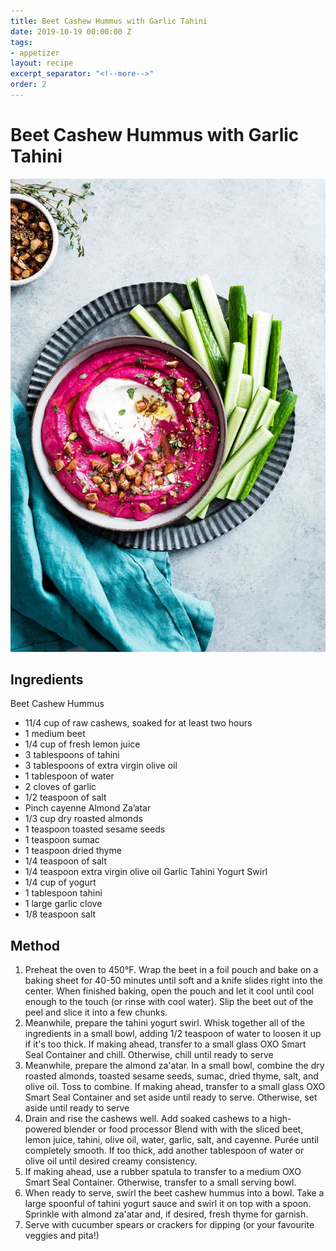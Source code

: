 ```yaml
---
title: Beet Cashew Hummus with Garlic Tahini
date: 2019-10-19 00:00:00 Z
tags:
- appetizer
layout: recipe
excerpt_separator: "<!--more-->"
order: 2
---
```


# Beet Cashew Hummus with Garlic Tahini

<!--more-->

[![Beet Cashew Hummus with Garlic Tahini](/_uploads/cashew.jpg)](/_uploads/cashew.jpg)

## Ingredients

Beet Cashew Hummus
- 11/4 cup of raw cashews, soaked for at least two hours
- 1 medium beet
- 1/4 cup of fresh lemon juice
- 3 tablespoons of tahini
- 3 tablespoons of extra virgin olive oil
- 1 tablespoon of water
- 2 cloves of garlic
- 1/2 teaspoon of salt
- Pinch cayenne
Almond Za’atar
- 1/3 cup dry roasted almonds
- 1 teaspoon toasted sesame seeds
- 1 teaspoon sumac
- 1 teaspoon dried thyme
- 1/4 teaspoon of salt
- 1/4 teaspoon extra virgin olive oil
Garlic Tahini Yogurt Swirl
- 1/4 cup of yogurt
- 1 tablespoon tahini
- 1 large garlic clove
- 1/8 teaspoon salt


## Method

1. Preheat the oven to 450°F. Wrap the beet in a foil pouch and bake on a baking sheet for 40-50 minutes until soft and a knife slides right into the center. When finished baking, open the pouch and let it cool until cool enough to the touch (or rinse with cool water). Slip the beet out of the peel and slice it into a few chunks.
2. Meanwhile, prepare the tahini yogurt swirl. Whisk together all of the ingredients in a small bowl, adding 1/2 teaspoon of water to loosen it up if it's too thick. If making ahead, transfer to a small glass OXO Smart Seal Container and chill. Otherwise, chill until ready to serve
3. Meanwhile, prepare the almond za'atar. In a small bowl, combine the dry roasted almonds, toasted sesame seeds, sumac, dried thyme, salt, and olive oil. Toss to combine. If making ahead, transfer to a small glass OXO Smart Seal Container and set aside until ready to serve. Otherwise, set aside until ready to serve
4. Drain and rise the cashews well. Add soaked cashews to a high-powered blender or food processor Blend with with the sliced beet, lemon juice, tahini, olive oil, water, garlic, salt, and cayenne. Purée until completely smooth. If too thick, add another tablespoon of water or olive oil until desired creamy consistency.
5. If making ahead, use a rubber spatula to transfer to a medium OXO Smart Seal Container. Otherwise, transfer to a small serving bowl.
6. When ready to serve, swirl the beet cashew hummus into a bowl. Take a large spoonful of tahini yogurt sauce and swirl it on top with a spoon. Sprinkle with almond za'atar and, if desired, fresh thyme for garnish.
7. Serve with cucumber spears or crackers for dipping (or your favourite veggies and pita!)

